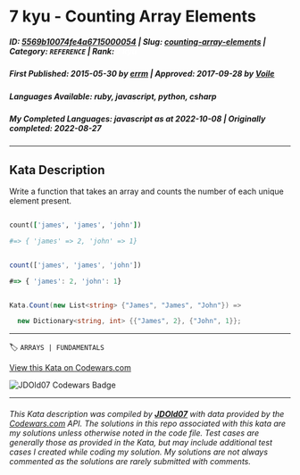 # 7 kyu - Counting Array Elements

##### **ID**: [5569b10074fe4a6715000054](https://www.codewars.com/kata/5569b10074fe4a6715000054) | **Slug**: [counting-array-elements](https://www.codewars.com/kata/5569b10074fe4a6715000054) | **Category**: `REFERENCE` | **Rank**: <span style="color:white">7 kyu</span>

##### **First Published**: 2015-05-30 ***by*** [errm](https://www.codewars.com/users/errm) | **Approved**: 2017-09-28 ***by*** [Voile](https://www.codewars.com/users/Voile)

##### **Languages Available**: ruby, javascript, python, csharp

##### **My Completed Languages**: javascript ***as at*** 2022-10-08 | **Originally completed**: 2022-08-27

---

## Kata Description


Write a function that takes an array and counts the number of each unique element present.



```ruby

count(['james', 'james', 'john']) 

#=> { 'james' => 2, 'john' => 1}

```



```javascript

count(['james', 'james', 'john']) 

#=> { 'james': 2, 'john': 1}

```



```csharp

Kata.Count(new List<string> {"James", "James", "John"}) =>

  new Dictionary<string, int> {{"James", 2}, {"John", 1}};

```

---


🏷 `ARRAYS | FUNDAMENTALS`


[View this Kata on Codewars.com](https://www.codewars.com/kata/5569b10074fe4a6715000054)

![](https://www.codewars.com/users/jdold07/badges/large "JDOld07 Codewars Badge")

---

###### *This Kata description was compiled by [**JDOld07**](https://tpstech.dev) with data provided by the [Codewars.com](https://www.codewars.com) API.  The solutions in this repo associated with this kata are my solutions unless otherwise noted in the code file.  Test cases are generally those as provided in the Kata, but may include additional test cases I created while coding my solution.  My solutions are not always commented as the solutions are rarely submitted with comments.*
